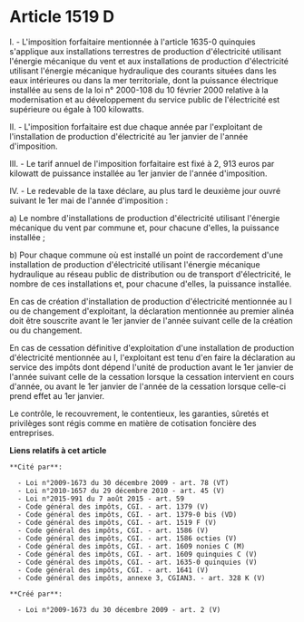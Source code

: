 # Article 1519 D

I. - L'imposition forfaitaire mentionnée à l'article 1635-0 quinquies s'applique aux installations terrestres de production
d'électricité utilisant l'énergie mécanique du vent et aux installations de production d'électricité utilisant l'énergie
mécanique hydraulique des courants situées dans les eaux intérieures ou dans la mer territoriale, dont la puissance
électrique installée au sens de la loi n° 2000-108 du 10 février 2000 relative à la modernisation et au développement du
service public de l'électricité est supérieure ou égale à 100 kilowatts. 

II. - L'imposition forfaitaire est due chaque année par l'exploitant de l'installation de production d'électricité au 1er
janvier de l'année d'imposition. 

III. - Le tarif annuel de l'imposition forfaitaire est fixé à 2, 913 euros par kilowatt de puissance installée au 1er janvier
de l'année d'imposition. 

IV. - Le redevable de la taxe déclare, au plus tard le deuxième jour ouvré suivant le 1er mai de l'année d'imposition :

a) Le nombre d'installations de production d'électricité utilisant l'énergie mécanique du vent par commune et, pour chacune
d'elles, la puissance installée ;

b) Pour chaque commune où est installé un point de raccordement d'une installation de production d'électricité utilisant
l'énergie mécanique hydraulique au réseau public de distribution ou de transport d'électricité, le nombre de ces
installations et, pour chacune d'elles, la puissance installée.

En cas de création d'installation de production d'électricité mentionnée au I ou de changement d'exploitant, la déclaration
mentionnée au premier alinéa doit être souscrite avant le 1er janvier de l'année suivant celle de la création ou du
changement.

En cas de cessation définitive d'exploitation d'une installation de production d'électricité mentionnée au I, l'exploitant
est tenu d'en faire la déclaration au service des impôts dont dépend l'unité de production avant le 1er janvier de l'année
suivant celle de la cessation lorsque la cessation intervient en cours d'année, ou avant le 1er janvier de l'année de la
cessation lorsque celle-ci prend effet au 1er janvier.

Le contrôle, le recouvrement, le contentieux, les garanties, sûretés et privilèges sont régis comme en matière de cotisation
foncière des entreprises.

**Liens relatifs à cet article**

	**Cité par**:

	  - Loi n°2009-1673 du 30 décembre 2009 - art. 78 (VT)
	  - Loi n°2010-1657 du 29 décembre 2010 - art. 45 (V)
	  - Loi n°2015-991 du 7 août 2015 - art. 59
	  - Code général des impôts, CGI. - art. 1379 (V)
	  - Code général des impôts, CGI. - art. 1379-0 bis (VD)
	  - Code général des impôts, CGI. - art. 1519 F (V)
	  - Code général des impôts, CGI. - art. 1586 (V)
	  - Code général des impôts, CGI. - art. 1586 octies (V)
	  - Code général des impôts, CGI. - art. 1609 nonies C (M)
	  - Code général des impôts, CGI. - art. 1609 quinquies C (V)
	  - Code général des impôts, CGI. - art. 1635-0 quinquies (V)
	  - Code général des impôts, CGI. - art. 1641 (V)
	  - Code général des impôts, annexe 3, CGIAN3. - art. 328 K (V)

	**Créé par**:

	  - Loi n°2009-1673 du 30 décembre 2009 - art. 2 (V)
